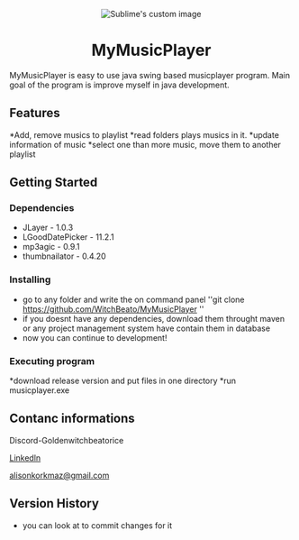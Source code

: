 <p align="center">
  <img src="https://github.com/user-attachments/assets/0a6f83d4-f229-4658-a236-0dadbaeee2b3" alt="Sublime's custom image"/>
  
  

<h1 align="center">MyMusicPlayer</h1>


MyMusicPlayer is easy to use java swing based musicplayer program. Main goal of the program is 
improve myself in java development.

## Features

*Add, remove musics to playlist
*read folders plays musics in it.
*update information of music
*select one than more music, move them to another playlist

## Getting Started

### Dependencies

* JLayer - 1.0.3
* LGoodDatePicker - 11.2.1
* mp3agic - 0.9.1
* thumbnailator - 0.4.20

### Installing

* go to any folder and write the on command panel ''git clone https://github.com/WitchBeato/MyMusicPlayer ''
* if you doesnt have any dependencies, download them throught maven or any project management system have contain them in database
* now you can continue to development!

### Executing program

*download release version and put files in one directory
*run musicplayer.exe


## Contanc informations

Discord-Goldenwitchbeatorice

[Linkedln](https://www.linkedin.com/in/ali-korkmaz-284bb4297)

alisonkorkmaz@gmail.com

## Version History

* you can look at to commit changes for it

